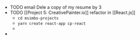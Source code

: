 - TODO email Dele a copy of my resume by 3
- TODO [[Project 5: CreativePainter.io]] refactor in [[React.js]]
	- `cd msimbo-projects`
	- `yarn create react-app cp-react`
	-
-